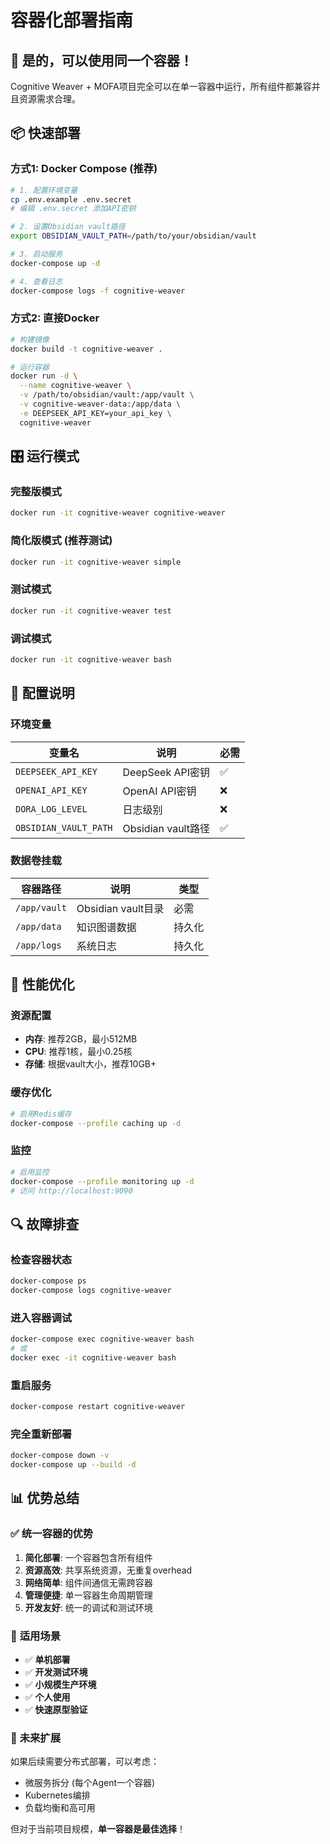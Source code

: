# 容器化部署指南

## 🐳 **是的，可以使用同一个容器！**

Cognitive Weaver + MOFA项目完全可以在单一容器中运行，所有组件都兼容并且资源需求合理。

## 📦 **快速部署**

### 方式1: Docker Compose (推荐)

```bash
# 1. 配置环境变量
cp .env.example .env.secret
# 编辑 .env.secret 添加API密钥

# 2. 设置Obsidian vault路径
export OBSIDIAN_VAULT_PATH=/path/to/your/obsidian/vault

# 3. 启动服务
docker-compose up -d

# 4. 查看日志
docker-compose logs -f cognitive-weaver
```

### 方式2: 直接Docker

```bash
# 构建镜像
docker build -t cognitive-weaver .

# 运行容器
docker run -d \
  --name cognitive-weaver \
  -v /path/to/obsidian/vault:/app/vault \
  -v cognitive-weaver-data:/app/data \
  -e DEEPSEEK_API_KEY=your_api_key \
  cognitive-weaver
```

## 🎛️ **运行模式**

### 完整版模式
```bash
docker run -it cognitive-weaver cognitive-weaver
```

### 简化版模式 (推荐测试)
```bash
docker run -it cognitive-weaver simple
```

### 测试模式
```bash
docker run -it cognitive-weaver test
```

### 调试模式
```bash
docker run -it cognitive-weaver bash
```

## 🔧 **配置说明**

### 环境变量

| 变量名 | 说明 | 必需 |
|--------|------|------|
| `DEEPSEEK_API_KEY` | DeepSeek API密钥 | ✅ |
| `OPENAI_API_KEY` | OpenAI API密钥 | ❌ |
| `DORA_LOG_LEVEL` | 日志级别 | ❌ |
| `OBSIDIAN_VAULT_PATH` | Obsidian vault路径 | ✅ |

### 数据卷挂载

| 容器路径 | 说明 | 类型 |
|----------|------|------|
| `/app/vault` | Obsidian vault目录 | 必需 |
| `/app/data` | 知识图谱数据 | 持久化 |
| `/app/logs` | 系统日志 | 持久化 |

## 🚀 **性能优化**

### 资源配置
- **内存**: 推荐2GB，最小512MB
- **CPU**: 推荐1核，最小0.25核
- **存储**: 根据vault大小，推荐10GB+

### 缓存优化
```bash
# 启用Redis缓存
docker-compose --profile caching up -d
```

### 监控
```bash
# 启用监控
docker-compose --profile monitoring up -d
# 访问 http://localhost:9090
```

## 🔍 **故障排查**

### 检查容器状态
```bash
docker-compose ps
docker-compose logs cognitive-weaver
```

### 进入容器调试
```bash
docker-compose exec cognitive-weaver bash
# 或
docker exec -it cognitive-weaver bash
```

### 重启服务
```bash
docker-compose restart cognitive-weaver
```

### 完全重新部署
```bash
docker-compose down -v
docker-compose up --build -d
```

## 📊 **优势总结**

### ✅ **统一容器的优势**

1. **简化部署**: 一个容器包含所有组件
2. **资源高效**: 共享系统资源，无重复overhead
3. **网络简单**: 组件间通信无需跨容器
4. **管理便捷**: 单一容器生命周期管理
5. **开发友好**: 统一的调试和测试环境

### 🎯 **适用场景**

- ✅ **单机部署**
- ✅ **开发测试环境**
- ✅ **小规模生产环境**
- ✅ **个人使用**
- ✅ **快速原型验证**

### 🔄 **未来扩展**

如果后续需要分布式部署，可以考虑：
- 微服务拆分 (每个Agent一个容器)
- Kubernetes编排
- 负载均衡和高可用

但对于当前项目规模，**单一容器是最佳选择**！
